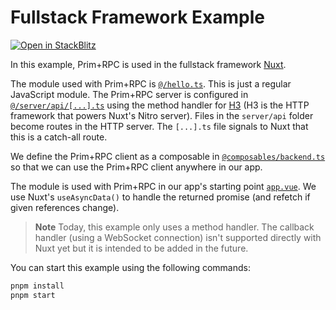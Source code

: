 # Fullstack Framework Example

[![Open in StackBlitz](https://developer.stackblitz.com/img/open_in_stackblitz_small.svg)](https://stackblitz.com/github/doseofted/prim-rpc-examples/tree/main/fullstack-framework)

In this example, Prim+RPC is used in the fullstack framework
[Nuxt](https://nuxt.com/).

The module used with Prim+RPC is [`@/hello.ts`](./hello.ts). This is just a
regular JavaScript module. The Prim+RPC server is configured in
[`@/server/api/[...].ts`](./server/api/%5B...%5D.ts) using the method handler
for [H3](https://github.com/unjs/h3) (H3 is the HTTP framework that powers
Nuxt's Nitro server). Files in the `server/api` folder become routes in the HTTP
server. The `[...].ts` file signals to Nuxt that this is a catch-all route.

We define the Prim+RPC client as a composable in
[`@composables/backend.ts`](./composables/backend.ts) so that we can use the
Prim+RPC client anywhere in our app.

The module is used with Prim+RPC in our app's starting point
[`app.vue`](./app.vue). We use Nuxt's `useAsyncData()` to handle the returned
promise (and refetch if given references change).

> **Note** Today, this example only uses a method handler. The callback handler
> (using a WebSocket connection) isn't supported directly with Nuxt yet but it
> is intended to be added in the future.

You can start this example using the following commands:

```zsh
pnpm install
pnpm start
```
